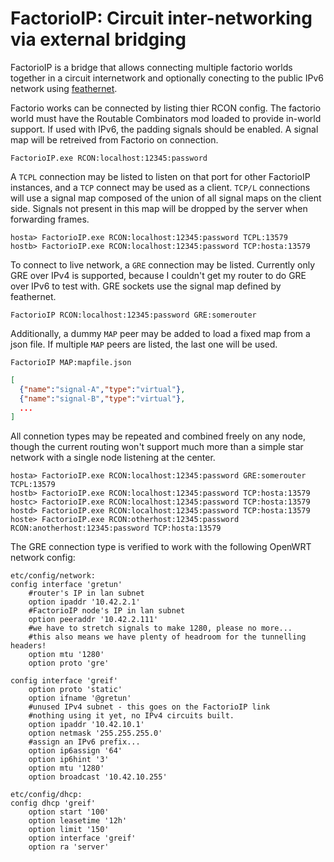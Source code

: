 ﻿
# FactorioIP: Circuit inter-networking via external bridging

FactorioIP is a bridge that allows connecting multiple factorio worlds together in a circuit internetwork and optionally conecting to the public IPv6 network using [feathernet](..\Feathernet.md).

Factorio works can be connected by listing thier RCON config. The factorio world must have the Routable Combinators mod loaded to provide in-world support. If used with IPv6, the padding signals should be enabled. A signal map will be retreived from Factorio on connection.

```
FactorioIP.exe RCON:localhost:12345:password
```

A `TCPL` connection may be listed to listen on that port for other FactorioIP instances, and a `TCP` connect may be used as a client. `TCP/L` connections will use a signal map composed of the union of all signal maps on the client side. Signals not present in this map will be dropped by the server when forwarding frames.

```
hosta> FactorioIP.exe RCON:localhost:12345:password TCPL:13579
hostb> FactorioIP.exe RCON:localhost:12345:password TCP:hosta:13579
```

To connect to live network, a `GRE` connection may be listed. Currently only GRE over IPv4 is supported, because I couldn't get my router to do GRE over IPv6 to test with. GRE sockets use the signal map defined by feathernet.

```
FactorioIP RCON:localhost:12345:password GRE:somerouter
```

Additionally, a dummy `MAP` peer may be added to load a fixed map from a json file. If multiple `MAP` peers are listed, the last one will be used.

```
FactorioIP MAP:mapfile.json
```

```json 
[
  {"name":"signal-A","type":"virtual"},
  {"name":"signal-B","type":"virtual"},
  ...
]
```




All connetion types may be repeated and combined freely on any node, though the current routing won't support much more than a simple star network with a single node listening at the center.

```
hosta> FactorioIP.exe RCON:localhost:12345:password GRE:somerouter TCPL:13579
hostb> FactorioIP.exe RCON:localhost:12345:password TCP:hosta:13579
hostc> FactorioIP.exe RCON:localhost:12345:password TCP:hosta:13579
hostd> FactorioIP.exe RCON:localhost:12345:password TCP:hosta:13579
hoste> FactorioIP.exe RCON:otherhost:12345:password RCON:anotherhost:12345:password TCP:hosta:13579
```



The GRE connection type is verified to work with the following OpenWRT network config:

```
etc/config/network:
config interface 'gretun'
	#router's IP in lan subnet
	option ipaddr '10.42.2.1'
	#FactorioIP node's IP in lan subnet
	option peeraddr '10.42.2.111'
	#we have to stretch signals to make 1280, please no more...
	#this also means we have plenty of headroom for the tunnelling headers!
	option mtu '1280'
	option proto 'gre'

config interface 'greif'
	option proto 'static'
	option ifname '@gretun'
	#unused IPv4 subnet - this goes on the FactorioIP link
	#nothing using it yet, no IPv4 circuits built.
	option ipaddr '10.42.10.1'
	option netmask '255.255.255.0'
	#assign an IPv6 prefix...
	option ip6assign '64'
	option ip6hint '3'
	option mtu '1280'
	option broadcast '10.42.10.255'

etc/config/dhcp:
config dhcp 'greif'
	option start '100'
	option leasetime '12h'
	option limit '150'
	option interface 'greif'
	option ra 'server'
```
